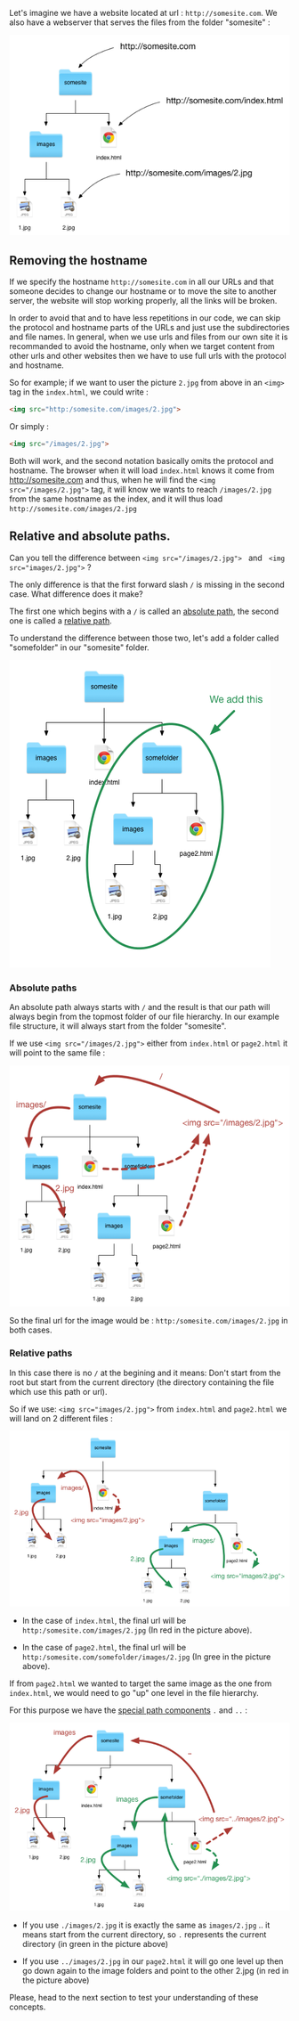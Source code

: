 
Let's imagine we have a website located at url : `http://somesite.com`.
We also have a webserver that serves the files from the folder "somesite" :

![](.guides/img/folders_simple.png)

## Removing the hostname

If we specify the hostname `http://somesite.com` in all our URLs and that someone decides to change our hostname or to move the site to another server, the website will stop working properly, all the links will be broken.

In order to avoid that and to have less repetitions in our code, we can skip the protocol and hostname parts of the URLs and just use the subdirectories and file names. In general, when we use urls and files from our own site it is recommanded to avoid the hostname, only when we target content from other urls and other websites then we have to use full urls with the protocol and hostname.

So for example; if we want to user the picture `2.jpg` from above in an `<img>` tag in the `index.html`, we could write :

```html
<img src="http:/somesite.com/images/2.jpg">
```

Or simply :

```html
<img src="/images/2.jpg">
```

Both will work, and the second notation basically omits the protocol and hostname. The browser when it will load `index.html` knows it come from http://somesite.com and thus, when he will find the `<img src="/images/2.jpg">` tag, it will know we wants to reach `/images/2.jpg` from the same hostname as the index, and it will thus load `http://somesite.com/images/2.jpg`

## Relative and absolute paths.

Can you tell the difference between `<img src="/images/2.jpg">` &nbsp; and &nbsp; `<img src="images/2.jpg">` ?

The only difference is that the first forward slash `/` is missing in the second case. What difference does it make?

The first one which begins with a `/` is called an <u>absolute path</u>, the second one is called a <u>relative path</u>.

To understand the difference between those two, let's add a folder called "somefolder" in our "somesite" folder.

![](.guides/img/folders.png)

### Absolute paths

An absolute path always starts with `/` and the result is that our path will always begin from the topmost folder of our file hierarchy. In our example file structure, it will always start from the folder "somesite".

If we use `<img src="/images/2.jpg">` either from `index.html` or `page2.html` it will point to the same file :

![](.guides/img/folders_absolute.png)

So the final url for the image would be : `http:/somesite.com/images/2.jpg` in both cases.


### Relative paths

In this case there is no `/` at the begining and it means: Don't start from the root but start from the current directory (the directory containing the file which use this path or url).

So if we use: `<img src="images/2.jpg">` from `index.html` and `page2.html` we will land on 2 different files :

![](.guides/img/folders_relative.png)

- In the case of `index.html`, the final url will be `http:/somesite.com/images/2.jpg` (In red in the picture above).

- In the case of `page2.html`, the final url will be `http:/somesite.com/somefolder/images/2.jpg` (In gree in the picture above).

If from `page2.html` we wanted to target the same image as the one from `index.html`, we would need to go "up" one level in the file hierarchy.

For this purpose we have the <u>special path components</u> `.` and `..` : 

![](.guides/img/folders_special.png)

- If you use `./images/2.jpg` it is exactly the same as `images/2.jpg` .. it means start from the current directory, so `.` represents the current directory (in green in the picture above)

- If you use `../images/2.jpg` in our `page2.html` it will go one level up then go down again to the image folders and point to the other 2.jpg (in red in the picture above)

Please, head to the next section to test your understanding of these concepts.
